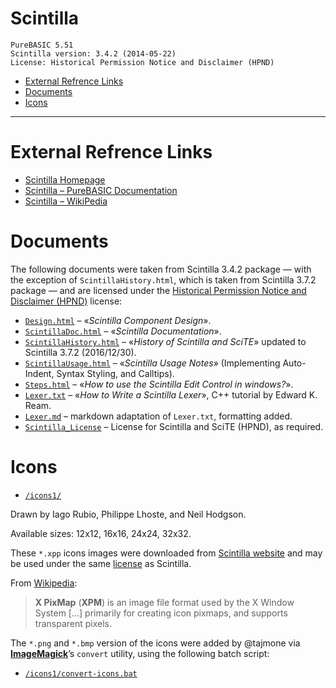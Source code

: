 Scintilla
=========

    PureBASIC 5.51
    Scintilla version: 3.4.2 (2014-05-22)
    License: Historical Permission Notice and Disclaimer (HPND)

<!-- #toc -->
-   [External Refrence Links](#external-refrence-links)
-   [Documents](#documents)
-   [Icons](#icons)

<!-- /toc -->

------------------------------------------------------------------------

External Refrence Links
=======================

-   [Scintilla Homepage](http://www.scintilla.org/)
-   [Scintilla – PureBASIC Documentation](http://www.purebasic.com/documentation/scintilla/index.html)
-   [Scintilla – WikiPedia](https://en.wikipedia.org/wiki/Scintilla_(software))

Documents
=========

The following documents were taken from Scintilla 3.4.2 package — with the exception of  `ScintillaHistory.html`, which is taken from Scintilla 3.7.2 package — and are licensed under the [Historical Permission Notice and Disclaimer (HPND)](https://en.wikipedia.org/wiki/Historical_Permission_Notice_and_Disclaimer) license:

-   [`Design.html`](Design.html) – «*Scintilla Component Design*».
-   [`ScintillaDoc.html`](ScintillaDoc.html) – «*Scintilla Documentation*».
-   [`ScintillaHistory.html`](ScintillaHistory.html) – «*History of Scintilla and SciTE*» updated to Scintilla 3.7.2 (2016/12/30).
-   [`ScintillaUsage.html`](ScintillaUsage.html) – «*Scintilla Usage Notes*» (Implementing Auto-Indent, Syntax Styling, and Calltips).
-   [`Steps.html`](Steps.html) – «*How to use the Scintilla Edit Control in windows?*».
-   [`Lexer.txt`](Lexer.txt) – «*How to Write a Scintilla Lexer*», C++ tutorial by Edward K. Ream.
-   [`Lexer.md`](Lexer.md) – markdown adaptation of `Lexer.txt`, formatting added.
-   [`Scintilla_License`](Scintilla_License) – License for Scintilla and SciTE (HPND), as required.

Icons
=====

-   [`/icons1/`](./icons1/)

Drawn by Iago Rubio, Philippe Lhoste, and Neil Hodgson.

Available sizes: 12x12, 16x16, 24x24, 32x32.

These `*.xpp` icons images were downloaded from [Scintilla website](http://www.scintilla.org/Icons.html) and may be used under the same [license](Scintilla_License) as Scintilla.

From [Wikipedia](https://en.wikipedia.org/wiki/X_PixMap):

> **X PixMap** (**XPM**) is an image file format used by the X Window System \[…\] primarily for creating icon pixmaps, and supports transparent pixels.

The `*.png` and `*.bmp` version of the icons were added by @tajmone via [**ImageMagick**](https://www.imagemagick.org)’s `convert` utility, using the following batch script:

-   [`/icons1/convert-icons.bat`](./icons1/convert-icons.bat)

